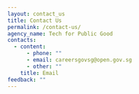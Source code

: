 ```yaml
---
layout: contact_us
title: Contact Us
permalink: /contact-us/
agency_name: Tech for Public Good
contacts:
  - content:
      - phone: ""
      - email: careersgovsg@open.gov.sg
      - other: ""
    title: Email
feedback: ""
---
```

